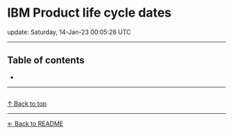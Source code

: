 # IBM Product life cycle dates

update: Saturday, 14-Jan-23 00:05:28 UTC

---

## Table of contents


- [](#)


---





## 

[]()









[↑ Back to top](#table-of-contents)

---



[← Back to README](./README.md)